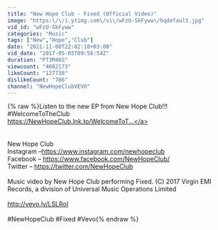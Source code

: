 ```yaml
---
title: "New Hope Club - Fixed (Official Video)"
image: "https:\/\/i.ytimg.com\/vi\/wFzU-SkFyww\/hqdefault.jpg"
vid_id: "wFzU-SkFyww"
categories: "Music"
tags: ["New","Hope","Club"]
date: "2021-11-08T22:02:10+03:00"
vid_date: "2017-05-05T09:56:54Z"
duration: "PT3M46S"
viewcount: "4682173"
likeCount: "127738"
dislikeCount: "786"
channel: "NewHopeClubVEVO"
---
```

{% raw %}Listen to the new EP from New Hope Club!!! #WelcomeToTheClub<br /><a rel="nofollow" target="blank" href="https://NewHopeClub.lnk.to/WelcomeToT...">https://NewHopeClub.lnk.to/WelcomeToT...</a><br /><br /><br />New Hope Club<br />Instagram –<a rel="nofollow" target="blank" href="https://www.instagram.com/newhopeclub">https://www.instagram.com/newhopeclub</a> <br />Facebook – <a rel="nofollow" target="blank" href="https://www.facebook.com/NewHopeClub/">https://www.facebook.com/NewHopeClub/</a><br />Twitter – <a rel="nofollow" target="blank" href="https://twitter.com/NewHopeClub">https://twitter.com/NewHopeClub</a><br /> <br />Music video by New Hope Club performing Fixed. (C) 2017 Virgin EMI Records, a division of Universal Music Operations Limited<br /><br /><a rel="nofollow" target="blank" href="http://vevo.ly/LSLRoI">http://vevo.ly/LSLRoI</a><br /><br />#NewHopeClub #Fixed #Vevo{% endraw %}
